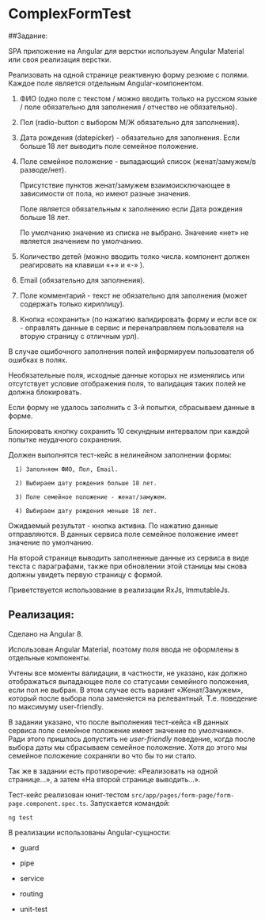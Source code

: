 # ComplexFormTest

##Задание:

SPA приложение на Angular для верстки используем Angular Material или своя реализация верстки.

Реализовать на одной странице реактивную форму резюме с полями. Каждое поле является отдельным Angular-компонентом.

1) ФИО (одно поле с текстом / можно вводить только на русском языке / поле обязательно для заполнения / отчество не обязательно).

2) Пол (radio-button с выбором М/Ж обязательно для заполнения).

3) Дата рождения (datepicker) - обязательно для заполнения. Если больше 18 лет выводить поле семейное положение.

4) Поле семейное положение - выпадающий список (женат/замужем/в разводе/нет).

      Присутствие пунктов женат/замужем взаимоисключающее в зависимости от пола, но имеют разные значения.

      Поле является обязательным к заполнению если Дата рождения больше 18 лет.

      По умолчанию значение из списка не выбрано. Значение &laquo;нет&raquo; не является значением по умолчанию.

5) Количество детей (можно вводить толко числа. компонент должен реагировать на клавиши &laquo;+&raquo; и &laquo;-&raquo; ).

6) Email (обязательно для заполнения).

7) Поле комментарий - текст не обязательно для заполнения (может содержать только кириллицу).

8) Кнопка &laquo;сохранить&raquo; (по нажатию валидировать форму и если все ок - оправлять данные в сервис и перенаправляем пользователя на вторую страницу с отличным урл).



В случае ошибочного заполнения полей информируем пользователя об ошибках в полях.

Необязательные поля, исходные данные которых не изменялись или отсутствует условие отображения поля, то валидация таких полей не должна блокировать.

Если форму не удалось заполнить с 3-й попытки, сбрасываем данные в форме.

Блокировать кнопку сохранить 10 секундным интервалом при каждой попытке неудачного сохранения.



Должен выполнятся тест-кейс в нелинейном заполнении формы: 

      1) Заполняем ФИО, Пол, Email. 

      2) Выбираем дату рождения больше 18 лет.

      3) Поле семейное положение - женат/замужем.

      4) Выбираем дату рождения меньше 18 лет.

Ожидаемый результат - кнопка активна. По нажатию данные отправляются. В данных сервиса поле семейное положение имеет значение по умолчанию.



На второй странице выводить заполненные данные из сервиса в виде текста с параграфами, также при обновлении этой станицы мы снова должны увидеть первую страницу с формой.

Приветствуется использование в реализации RxJs, ImmutableJs.


## Реализация:

Сделано на Angular 8.

Использован Angular Material, поэтому поля ввода не оформлены в отдельные компоненты.

Учтены все моменты валидации, в частности, не указано, как должно отображаться выпадающее поле со статусами семейного положения, если пол не выбран. В этом случае есть вариант &laquo;Женат/Замужем&raquo;, который после выбора пола заменяется на релевантный. Т.е. поведение по максимуму user-friendly.

В задании указано, что после выполнения тест-кейса &laquo;В данных сервиса поле семейное положение имеет значение по умолчанию&raquo;. Ради этого пришлось допустить не _user-friendly_ поведение, когда после выбора даты мы сбрасываем семейное положение. Хотя до этого мы семейное положение сохраняли во что бы то ни стало.

Так же в задании есть противоречие: &laquo;Реализовать на одной странице...&raquo;, а затем &laquo;На второй странице выводить...&raquo;.

Тест-кейс реализован юнит-тестом `src/app/pages/form-page/form-page.component.spec.ts`. Запускается командой:

    ng test  
    
В реализации использованы Angular-сущности:

- guard

- pipe

- service

- routing

- unit-test
